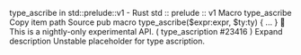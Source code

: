 type_ascribe in std::prelude::v1 - Rust
std
::
prelude
::
v1
Macro
type_ascribe
Copy item path
Source
pub macro type_ascribe($expr:expr, $ty:ty) {
    ...
}
🔬
This is a nightly-only experimental API. (
type_ascription
#23416
)
Expand description
Unstable placeholder for type ascription.
